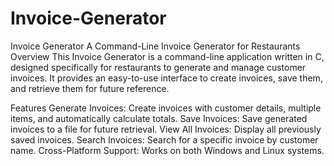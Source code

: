 # Invoice-Generator

Invoice Generator A Command-Line Invoice Generator for Restaurants Overview This Invoice Generator is a command-line application written in C, designed specifically for restaurants to generate and manage customer invoices. It provides an easy-to-use interface to create invoices, save them, and retrieve them for future reference.

Features Generate Invoices: Create invoices with customer details, multiple items, and automatically calculate totals. Save Invoices: Save generated invoices to a file for future retrieval. View All Invoices: Display all previously saved invoices. Search Invoices: Search for a specific invoice by customer name. Cross-Platform Support: Works on both Windows and Linux systems.
